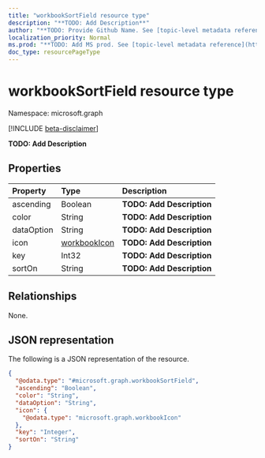 ```yaml
---
title: "workbookSortField resource type"
description: "**TODO: Add Description**"
author: "**TODO: Provide Github Name. See [topic-level metadata reference](https://msgo.azurewebsites.net/add/document/guidelines/metadata.html#topic-level-metadata)**"
localization_priority: Normal
ms.prod: "**TODO: Add MS prod. See [topic-level metadata reference](https://msgo.azurewebsites.net/add/document/guidelines/metadata.html#topic-level-metadata)**"
doc_type: resourcePageType
---
```


# workbookSortField resource type

Namespace: microsoft.graph

[!INCLUDE [beta-disclaimer](../../includes/beta-disclaimer.md)]

**TODO: Add Description**

## Properties
|Property|Type|Description|
|:---|:---|:---|
|ascending|Boolean|**TODO: Add Description**|
|color|String|**TODO: Add Description**|
|dataOption|String|**TODO: Add Description**|
|icon|[workbookIcon](../resources/workbookicon.md)|**TODO: Add Description**|
|key|Int32|**TODO: Add Description**|
|sortOn|String|**TODO: Add Description**|

## Relationships
None.

## JSON representation
The following is a JSON representation of the resource.
<!-- {
  "blockType": "resource",
  "@odata.type": "microsoft.graph.workbookSortField"
}
-->
``` json
{
  "@odata.type": "#microsoft.graph.workbookSortField",
  "ascending": "Boolean",
  "color": "String",
  "dataOption": "String",
  "icon": {
    "@odata.type": "microsoft.graph.workbookIcon"
  },
  "key": "Integer",
  "sortOn": "String"
}
```

